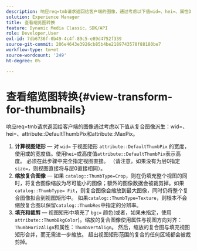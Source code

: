 ```yaml
---
description: 响应req=tmb请求返回给客户端的图像，通过考虑以下值wid=、hei=、属性DefaultThumbPix和属性MaxPix从复合图像派生。
solution: Experience Manager
title: 查看缩览图转换
feature: Dynamic Media Classic，SDK/API
role: Developer,User
exl-id: 7db6736f-0b49-4c4f-89c5-e89d4752f339
source-git-commit: 206e4643e3926cb85b4be2189743578f88180be7
workflow-type: tm+mt
source-wordcount: '249'
ht-degree: 0%

---
```


# 查看缩览图转换{#view-transform-for-thumbnails}

响应req=tmb请求返回给客户端的图像通过考虑以下值从复合图像派生：wid=、hei=、attribute::DefaultThumbPix和attribute::MaxPix。

1. **计算视图矩形**  — 对 `wid=` 于视图矩形 `attribute::DefaultThumbPix` 的宽度，使用或的宽度值。使用`hei=`或高度值`attribute::DefaultThumbPix`表示高度。 必须在此步骤中完全指定视图直接。 （请注意，如果没有为层0指定`size=`，则视图直接将与层0直接相同）。
1. **缩放复合图像**  — 如果 `catalog::ThumbType=Crop`，则在仍填充整个视图的同时，将复合图像缩放为尽可能小的图像；额外的图像数据会被裁剪掉。如果`catalog::ThumbType= Fit`，则复合图像会缩放到最大图像，同时仍将整个复合图像拟合到视图矩形中。 如果`catalog::ThumbType=Texture`，则根本不会缩放复合图以保留`catalog::ThumbRes`中指定的分辨率。
1. **填充和裁剪**  — 视图矩形中填充了 `bgc=` 颜色(或者，如果未指定，使用 `attribute::ThumbBkgColor`)。缩放的复合图像使用属性与视图方向对齐：`ThumbHorizAlign`和属性：`ThumbVertAlign`。 然后，缩放的复合图与填充视图矩形合并，而无需进一步缩放。 超出视图矩形范围的复合的任何区域都会被裁剪掉。
